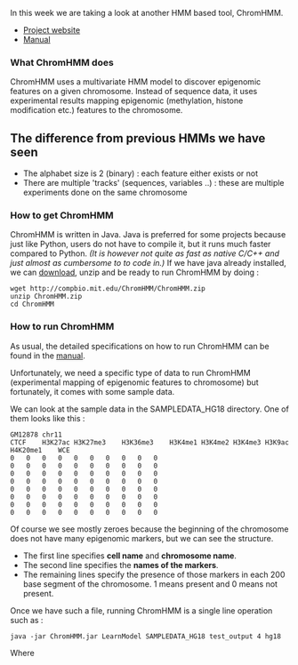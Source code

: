 In this week we are taking a look at another HMM based tool, ChromHMM.

  * [Project website](http://compbio.mit.edu/ChromHMM)
  * [Manual](http://compbio.mit.edu/ChromHMM/ChromHMM_manual.pdf)

### What ChromHMM does

ChromHMM uses a multivariate HMM model to discover epigenomic features on a given chromosome.
Instead of sequence data, it uses experimental results mapping epigenomic (methylation, histone modification etc.) features to the chromosome.

## The difference from previous HMMs we have seen

  * The alphabet size is 2 (binary) : each feature either exists or not
  * There are multiple 'tracks' (sequences, variables ..) : these are multiple experiments done on the same chromosome

### How to get ChromHMM

ChromHMM is written in Java.
Java is preferred for some projects because just like Python, users do not have to compile it, but it runs much faster compared to Python.
*(It is however not quite as fast as native C/C++ and just almost as cumbersome to to code in.)*
If we have java already installed, we can [download](http://compbio.mit.edu/ChromHMM/ChromHMM.zip), unzip and be ready to run ChromHMM by doing :

```
wget http://compbio.mit.edu/ChromHMM/ChromHMM.zip
unzip ChromHMM.zip
cd ChromHMM
```

### How to run ChromHMM

As usual, the detailed specifications on how to run ChromHMM can be found in the [manual](http://compbio.mit.edu/ChromHMM/ChromHMM_manual.pdfhttp://compbio.mit.edu/ChromHMM/ChromHMM_manual.pdf).

Unfortunately, we need a specific type of data to run ChromHMM (experimental mapping of epigenomic features to chromosome) but fortunately, it comes with some sample data.

We can look at the sample data in the SAMPLEDATA_HG18 directory.
One of them looks like this :

```
GM12878	chr11
CTCF	H3K27ac	H3K27me3	H3K36me3	H3K4me1	H3K4me2	H3K4me3	H3K9ac	H4K20me1	WCE
0	0	0	0	0	0	0	0	0	0
0	0	0	0	0	0	0	0	0	0
0	0	0	0	0	0	0	0	0	0
0	0	0	0	0	0	0	0	0	0
0	0	0	0	0	0	0	0	0	0
0	0	0	0	0	0	0	0	0	0
0	0	0	0	0	0	0	0	0	0
0	0	0	0	0	0	0	0	0	0
```

Of course we see mostly zeroes because the beginning of the chromosome does not have many epigenomic markers, but we can see the structure.

  * The first line specifies **cell name** and **chromosome name**.
  * The second line specifies the **names of the markers**.
  * The remaining lines specify the presence of those markers in each 200 base segment of the chromosome. 1 means present and 0 means not present.

Once we have such a file, running ChromHMM is a single line operation such as :

```
java -jar ChromHMM.jar LearnModel SAMPLEDATA_HG18 test_output 4 hg18
```

Where
